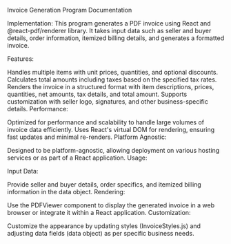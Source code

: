 Invoice Generation Program Documentation

Implementation:
This program generates a PDF invoice using React and @react-pdf/renderer library. It takes input data such as seller and buyer details, order information, itemized billing details, and generates a formatted invoice.

Features:

Handles multiple items with unit prices, quantities, and optional discounts.
Calculates total amounts including taxes based on the specified tax rates.
Renders the invoice in a structured format with item descriptions, prices, quantities, net amounts, tax details, and total amount.
Supports customization with seller logo, signatures, and other business-specific details.
Performance:

Optimized for performance and scalability to handle large volumes of invoice data efficiently.
Uses React's virtual DOM for rendering, ensuring fast updates and minimal re-renders.
Platform Agnostic:

Designed to be platform-agnostic, allowing deployment on various hosting services or as part of a React application.
Usage:

Input Data:

Provide seller and buyer details, order specifics, and itemized billing information in the data object.
Rendering:

Use the PDFViewer component to display the generated invoice in a web browser or integrate it within a React application.
Customization:

Customize the appearance by updating styles (InvoiceStyles.js) and adjusting data fields (data object) as per specific business needs.
